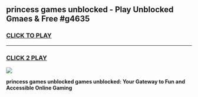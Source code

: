 
## princess games unblocked - Play Unblocked Gmaes & Free #g4635
<h3>
<a href="https://news.freeplayer.one?title=princess_games_unblocked&ref=03M">CLICK TO PLAY</a></h3>
<hr>

<h3>
<a href="https://news.freeplayer.one?title=princess_games_unblocked&ref=03M">CLICK 2 PLAY</a>
  
</h3>

<a href="https://news.freeplayer.one?title=princess_games_unblocked&ref=03M"><img src="https://clearcache.store/games.png"></a>


**princess games unblocked games unblocked: Your Gateway to Fun and Accessible Online Gaming**
